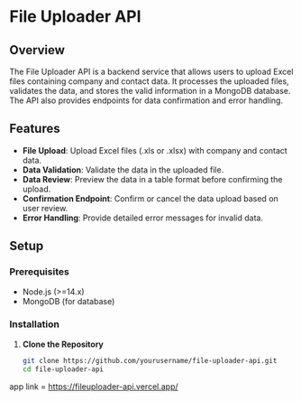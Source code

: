 # File Uploader API

## Overview

The File Uploader API is a backend service that allows users to upload Excel files containing company and contact data. It processes the uploaded files, validates the data, and stores the valid information in a MongoDB database. The API also provides endpoints for data confirmation and error handling.

## Features

- **File Upload**: Upload Excel files (.xls or .xlsx) with company and contact data.
- **Data Validation**: Validate the data in the uploaded file.
- **Data Review**: Preview the data in a table format before confirming the upload.
- **Confirmation Endpoint**: Confirm or cancel the data upload based on user review.
- **Error Handling**: Provide detailed error messages for invalid data.

## Setup

### Prerequisites

- Node.js (>=14.x)
- MongoDB (for database)

### Installation

1. **Clone the Repository**

   ```bash
   git clone https://github.com/yourusername/file-uploader-api.git
   cd file-uploader-api

app link = https://fileuploader-api.vercel.app/
